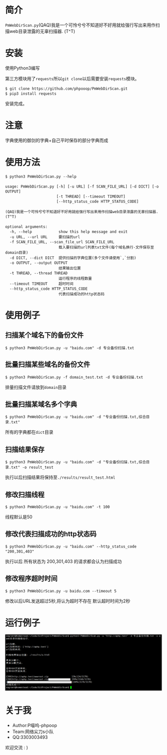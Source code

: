 # 简介

`PmWebDirScan.py`(QAQ)我是一个可怜兮兮不知道好不好用就给强行写出来用作扫描web目录泄露的无辜扫描器. (T^T)

# 安装

使用Python3编写

第三方模块用了`requests`所以`git clone`以后需要安装`requests`模块。

```
$ git clone https://github.com/phpooop/PmWebDirScan.git
$ pip3 install requests
```

安装完成。

# 注意

字典使用的御剑的字典+自己平时保存的部分字典而成

# 使用方法
```
$ python3 PmWebDirScan.py --help

usage: PmWebDirScan.py [-h] [-u URL] [-f SCAN_FILE_URL] [-d DICT] [-o OUTPUT]
                       [-t THREAD] [--timeout TIMEOUT]
                       [--http_status_code HTTP_STATUS_CODE]

(QAQ)我是一个可怜兮兮不知道好不好用就给强行写出来用作扫描web目录泄露的无辜扫描器. (T^T)

optional arguments:
  -h, --help            show this help message and exit
  -u URL, --url URL     要扫描的url
  -f SCAN_FILE_URL, --scan_file_url SCAN_FILE_URL
                        载入要扫描的url列表txt文件(每个域名换行-文件保存至domain目录)
  -d DICT, --dict DICT  提供扫描的字典位置(多个文件请使用`,`分割)
  -o OUTPUT, --output OUTPUT
                        结果输出位置
  -t THREAD, --thread THREAD
                        运行程序的线程数量
  --timeout TIMEOUT     超时时间
  --http_status_code HTTP_STATUS_CODE
                        代表扫描成功的http状态码
```
# 使用例子

## 扫描某个域名下的备份文件

```
$ python3 PmWebDirScan.py -u "baidu.com" -d 专业备份扫描.txt
```

## 批量扫描某些域名的备份文件

```
$ python3 PmWebDirScan.py -f domain_test.txt -d 专业备份扫描.txt
```
排量扫描文件请放到`domain`目录

## 批量扫描某域名多个字典

```
$ python3 PmWebDirScan.py -u "baidu.com" -d "专业备份扫描.txt,综合目录.txt"
```
所有的字典都在`dict`目录

## 扫描结果保存

```
$ python3 PmWebDirScan.py -u "baidu.com" -d "专业备份扫描.txt,综合目录.txt" -o result_test
```
执行以后扫描结果将保持至`./results/result_test.html`

## 修改扫描线程

```
$ python3 PmWebDirScan.py -u "baidu.com" -t 100
```
线程默认是50

## 修改代表扫描成功的http状态码

```
$ python3 PmWebDirScan.py -u "baidu.com" --http_status_code "200,301,403"
```
执行以后 所有状态为 200,301,403 的请求都会认为扫描成功

## 修改程序超时时间

```
$ python3 PmWebDirScan.py -u baidu.com --timeout 5
```
修改以后URL发送超过5秒,将认为超时不存在  默认超时时间为2秒

# 运行例子

![运行过程例子](./run.png)

# 关于我

* Author:P喵呜-phpoop
* Team:网络尖刀s小队
* QQ:3303003493

欢迎交流 : )